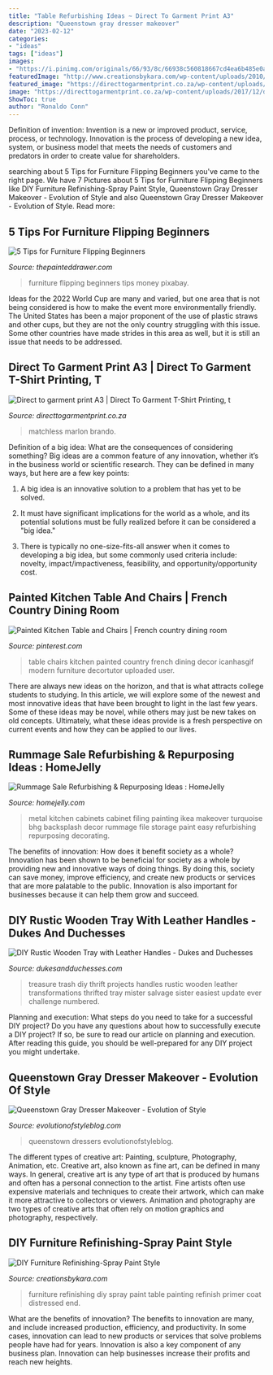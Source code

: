 ```yaml
---
title: "Table Refurbishing Ideas ~ Direct To Garment Print A3"
description: "Queenstown gray dresser makeover"
date: "2023-02-12"
categories:
- "ideas"
tags: ["ideas"]
images:
- "https://i.pinimg.com/originals/66/93/8c/66938c560818667cd4ea6b485e0a0370.jpg"
featuredImage: "http://www.creationsbykara.com/wp-content/uploads/2010/06/end-table-refinish-005.jpg"
featured_image: "https://directtogarmentprint.co.za/wp-content/uploads/2017/12/direct-to-garment-48-768x960.jpeg"
image: "https://directtogarmentprint.co.za/wp-content/uploads/2017/12/direct-to-garment-48-768x960.jpeg"
ShowToc: true
author: "Ronaldo Conn"
---
```



Definition of invention:
Invention is a new or improved product, service, process, or technology. Innovation is the process of developing a new idea, system, or business model that meets the needs of customers and predators in order to create value for shareholders.

	

		
searching about 5 Tips for Furniture Flipping Beginners you've came to the right page. We have 7 Pictures about 5 Tips for Furniture Flipping Beginners like DIY Furniture Refinishing-Spray Paint Style, Queenstown Gray Dresser Makeover - Evolution of Style and also Queenstown Gray Dresser Makeover - Evolution of Style. Read more:
		
    
## 5 Tips For Furniture Flipping Beginners

<img loading=lazy src="https://lh5.googleusercontent.com/nfruMUtlD69QOizcU7RZ2ZmWxeroJH3Y0RAtI6w57mH126Bjp8_z497LGuCVTutOgM22dGFZ0fWY3aS90bQmCpPc8QhOL9R8WFhhuxbYbVc5QXT1fVja3WiXoUm4G4ZfjWic_XdI" onerror="this.onerror=null;this.src='https://tse3.mm.bing.net/th?id=OIP.WRzBEHjt6dGO5XFNn6o6mwHaLG&amp;pid=15.1';" alt="5 Tips for Furniture Flipping Beginners">

_Source: thepainteddrawer.com_

>furniture flipping beginners tips money pixabay. 

	

Ideas for the 2022 World Cup are many and varied, but one area that is not being considered is how to make the event more environmentally friendly. The United States has been a major proponent of the use of plastic straws and other cups, but they are not the only country struggling with this issue. Some other countries have made strides in this area as well, but it is still an issue that needs to be addressed.

    
## Direct To Garment Print A3 | Direct To Garment T-Shirt Printing, T

<img loading=lazy src="https://directtogarmentprint.co.za/wp-content/uploads/2017/12/direct-to-garment-48-768x960.jpeg" onerror="this.onerror=null;this.src='https://tse1.mm.bing.net/th?id=OIP.m6YPxYRIfC0ywFELQEkFcwHaJQ&amp;pid=15.1';" alt="Direct to garment print A3 | Direct To Garment T-Shirt Printing, t">

_Source: directtogarmentprint.co.za_

>matchless marlon brando. 

	

Definition of a big idea: What are the consequences of considering something?
Big ideas are a common feature of any innovation, whether it’s in the business world or scientific research. They can be defined in many ways, but here are a few key points:
1. A big idea is an innovative solution to a problem that has yet to be solved.

2. It must have significant implications for the world as a whole, and its potential solutions must be fully realized before it can be considered a "big idea."

3. There is typically no one-size-fits-all answer when it comes to developing a big idea, but some commonly used criteria include: novelty, impact/impactiveness, feasibility, and opportunity/opportunity cost. 

    
## Painted Kitchen Table And Chairs | French Country Dining Room

<img loading=lazy src="https://i.pinimg.com/originals/66/93/8c/66938c560818667cd4ea6b485e0a0370.jpg" onerror="this.onerror=null;this.src='https://tse4.mm.bing.net/th?id=OIP.KHU15AMwiI50mCM63L7o_AHaFj&amp;pid=15.1';" alt="Painted Kitchen Table and Chairs | French country dining room">

_Source: pinterest.com_

>table chairs kitchen painted country french dining decor icanhasgif modern furniture decortutor uploaded user. 

	

There are always new ideas on the horizon, and that is what attracts college students to studying. In this article, we will explore some of the newest and most innovative ideas that have been brought to light in the last few years. Some of these ideas may be novel, while others may just be new takes on old concepts. Ultimately, what these ideas provide is a fresh perspective on current events and how they can be applied to our lives.

    
## Rummage Sale Refurbishing &amp; Repurposing Ideas : HomeJelly

<img loading=lazy src="http://www.homejelly.com/wp-content/uploads/2014/06/Metal-filing-cabinet-makeover.jpg" onerror="this.onerror=null;this.src='https://tse2.mm.bing.net/th?id=OIP.xQZ-IHAv3AAPUtWpI8DoKgHaJ5&amp;pid=15.1';" alt="Rummage Sale Refurbishing &amp; Repurposing Ideas : HomeJelly">

_Source: homejelly.com_

>metal kitchen cabinets cabinet filing painting ikea makeover turquoise bhg backsplash decor rummage file storage paint easy refurbishing repurposing decorating. 

	

The benefits of innovation: How does it benefit society as a whole?
Innovation has been shown to be beneficial for society as a whole by providing new and innovative ways of doing things. By doing this, society can save money, improve efficiency, and create new products or services that are more palatable to the public. Innovation is also important for businesses because it can help them grow and succeed.

    
## DIY Rustic Wooden Tray With Leather Handles - Dukes And Duchesses

<img loading=lazy src="https://dukesandduchesses.com/wp-content/uploads/2016/07/trash-to-treasure-DIY-projects.jpg" onerror="this.onerror=null;this.src='https://tse1.mm.bing.net/th?id=OIP.lyHDEW6uuW2l0rHyDaF3kgHaKl&amp;pid=15.1';" alt="DIY Rustic Wooden Tray with Leather Handles - Dukes and Duchesses">

_Source: dukesandduchesses.com_

>treasure trash diy thrift projects handles rustic wooden leather transformations thrifted tray mister salvage sister easiest update ever challenge numbered. 

	

Planning and execution: What steps do you need to take for a successful DIY project?
Do you have any questions about how to successfully execute a DIY project? If so, be sure to read our article on planning and execution. After reading this guide, you should be well-prepared for any DIY project you might undertake.

    
## Queenstown Gray Dresser Makeover - Evolution Of Style

<img loading=lazy src="https://www.evolutionofstyleblog.com/wp-content/uploads/2016/01/DSC_0274-watermark.jpg" onerror="this.onerror=null;this.src='https://tse1.mm.bing.net/th?id=OIP.QtEXEQFh7VziktqN0tzmcwHaLK&amp;pid=15.1';" alt="Queenstown Gray Dresser Makeover - Evolution of Style">

_Source: evolutionofstyleblog.com_

>queenstown dressers evolutionofstyleblog. 

	

The different types of creative art: Painting, sculpture, Photography, Animation, etc.
Creative art, also known as fine art, can be defined in many ways. In general, creative art is any type of art that is produced by humans and often has a personal connection to the artist. Fine artists often use expensive materials and techniques to create their artwork, which can make it more attractive to collectors or viewers. Animation and photography are two types of creative arts that often rely on motion graphics and photography, respectively.

    
## DIY Furniture Refinishing-Spray Paint Style

<img loading=lazy src="http://www.creationsbykara.com/wp-content/uploads/2010/06/end-table-refinish-005.jpg" onerror="this.onerror=null;this.src='https://tse3.mm.bing.net/th?id=OIP.dIrUpMFiyN1cADC3kICfbAHaNT&amp;pid=15.1';" alt="DIY Furniture Refinishing-Spray Paint Style">

_Source: creationsbykara.com_

>furniture refinishing diy spray paint table painting refinish primer coat distressed end. 

	

What are the benefits of innovation?
The benefits to innovation are many, and include increased production, efficiency, and productivity. In some cases, innovation can lead to new products or services that solve problems people have had for years. Innovation is also a key component of any business plan. Innovation can help businesses increase their profits and reach new heights.

